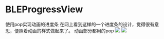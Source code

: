 # BLEProgressView
使用pop实现动画的进度条
在网上看到这样的一个进度条的设计，觉得很有意思，便照着动画的样式做起来了。
动画部分都用的pop
![](https://raw.githubusercontent.com/blueeee/BLEProgressView/master/Images/fail.gif)
![](https://raw.githubusercontent.com/blueeee/BLEProgressView/master/Images/success.gif)
